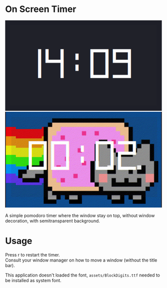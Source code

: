 # On Screen Timer

![hero screen shot](./docs/screenshots/hero.png)
![screen shot of time's up](./docs/screenshots/time_is_up.gif)

A simple pomodoro timer where the window stay on top,
without window decoration, with semitransparent background.

# Usage

Press r to restart the timer.    
Consult your window manager on how to move a window (without the title bar).

This application doesn't loaded the font,
`assets/BlockDigits.ttf` needed to be installed as system font.

